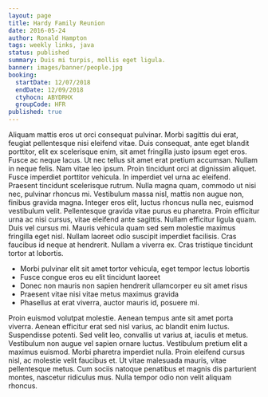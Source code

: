 ```yaml
---
layout: page
title: Hardy Family Reunion
date: 2016-05-24
author: Ronald Hampton
tags: weekly links, java
status: published
summary: Duis mi turpis, mollis eget ligula.
banner: images/banner/people.jpg
booking:
  startDate: 12/07/2018
  endDate: 12/09/2018
  ctyhocn: ABYDRHX
  groupCode: HFR
published: true
---
```

Aliquam mattis eros ut orci consequat pulvinar. Morbi sagittis dui erat, feugiat pellentesque nisi eleifend vitae. Duis consequat, ante eget blandit porttitor, elit ex scelerisque enim, sit amet fringilla justo ipsum eget eros. Fusce ac neque lacus. Ut nec tellus sit amet erat pretium accumsan. Nullam in neque felis. Nam vitae leo ipsum. Proin tincidunt orci at dignissim aliquet. Fusce imperdiet porttitor vehicula. In imperdiet vel urna ac eleifend. Praesent tincidunt scelerisque rutrum. Nulla magna quam, commodo ut nisi nec, pulvinar rhoncus mi.
Vestibulum massa nisl, mattis non augue non, finibus gravida magna. Integer eros elit, luctus rhoncus nulla nec, euismod vestibulum velit. Pellentesque gravida vitae purus eu pharetra. Proin efficitur urna ac nisi cursus, vitae eleifend ante sagittis. Nullam efficitur ligula quam. Duis vel cursus mi. Mauris vehicula quam sed sem molestie maximus fringilla eget nisl. Nullam laoreet odio suscipit imperdiet facilisis. Cras faucibus id neque at hendrerit. Nullam a viverra ex. Cras tristique tincidunt tortor at lobortis.

* Morbi pulvinar elit sit amet tortor vehicula, eget tempor lectus lobortis
* Fusce congue eros eu elit tincidunt laoreet
* Donec non mauris non sapien hendrerit ullamcorper eu sit amet risus
* Praesent vitae nisi vitae metus maximus gravida
* Phasellus at erat viverra, auctor mauris id, posuere mi.

Proin euismod volutpat molestie. Aenean tempus ante sit amet porta viverra. Aenean efficitur erat sed nisl varius, ac blandit enim luctus. Suspendisse potenti. Sed velit leo, convallis ut varius at, iaculis et metus. Vestibulum non augue vel sapien ornare luctus. Vestibulum pretium elit a maximus euismod. Morbi pharetra imperdiet nulla. Proin eleifend cursus nisl, ac molestie velit faucibus et. Ut vitae malesuada mauris, vitae pellentesque metus. Cum sociis natoque penatibus et magnis dis parturient montes, nascetur ridiculus mus. Nulla tempor odio non velit aliquam rhoncus.
